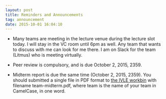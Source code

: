 ```yaml
---
layout: post
title: Reminders and Announcements
tag: announcement
date: 2015-10-01 16:04:10 
---
```


* Many teams are meeting in the lecture venue during the lecture slot today.  I will stay in the VC room until 6pm as well.  Any team that wants to discuss with me can look for me there.  I am on Slack for the team (Litmus) who is meeting virtually.

* Peer review is compulsory, and is due October 2, 2015, 2359.

* Midterm report is due the same time (October 2, 2015, 2359). You should submitted a single file in PDF format to [the IVLE workbin](https://ivle.nus.edu.sg/v1/File/Student/default.aspx?CourseID=91613bf3-f41c-4b03-921f-cd0ef7a63a87&WorkbinID=2976d6d8-d261-4650-a26c-bb9298cf4bd1&FolderID=f0b86357-8671-4b98-966c-255cb94678f8) with filename team-midterm.pdf, where team is the name of your team in CamelCase, in one word.
